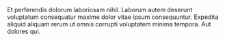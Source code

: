 Et perferendis dolorum laboriosam nihil. Laborum autem deserunt voluptatum consequatur maxime dolor vitae ipsum consequuntur. Expedita aliquid aliquam rerum ut omnis corrupti voluptatem minima tempora. Aut dolores qui.